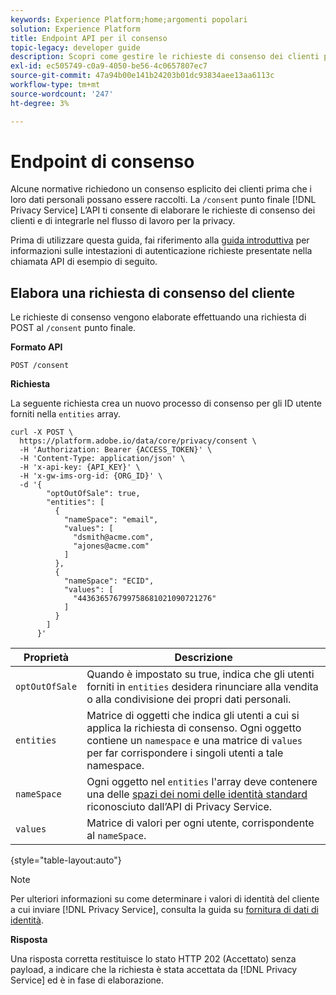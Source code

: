 ```yaml
---
keywords: Experience Platform;home;argomenti popolari
solution: Experience Platform
title: Endpoint API per il consenso
topic-legacy: developer guide
description: Scopri come gestire le richieste di consenso dei clienti per applicazioni di Experience Cloud utilizzando l’API di Privacy Service.
exl-id: ec505749-c0a9-4050-be56-4c0657807ec7
source-git-commit: 47a94b00e141b24203b01dc93834aee13aa6113c
workflow-type: tm+mt
source-wordcount: '247'
ht-degree: 3%

---
```


# Endpoint di consenso

Alcune normative richiedono un consenso esplicito dei clienti prima che i loro dati personali possano essere raccolti. La `/consent` punto finale [!DNL Privacy Service] L’API ti consente di elaborare le richieste di consenso dei clienti e di integrarle nel flusso di lavoro per la privacy.

Prima di utilizzare questa guida, fai riferimento alla [guida introduttiva](./getting-started.md) per informazioni sulle intestazioni di autenticazione richieste presentate nella chiamata API di esempio di seguito.

## Elabora una richiesta di consenso del cliente

Le richieste di consenso vengono elaborate effettuando una richiesta di POST al `/consent` punto finale.

**Formato API**

```http
POST /consent
```

**Richiesta**

La seguente richiesta crea un nuovo processo di consenso per gli ID utente forniti nella `entities` array.

```shell
curl -X POST \
  https://platform.adobe.io/data/core/privacy/consent \
  -H 'Authorization: Bearer {ACCESS_TOKEN}' \
  -H 'Content-Type: application/json' \
  -H 'x-api-key: {API_KEY}' \
  -H 'x-gw-ims-org-id: {ORG_ID}' \
  -d '{
        "optOutOfSale": true,
        "entities": [
          {
            "nameSpace": "email",
            "values": [
              "dsmith@acme.com",
              "ajones@acme.com"
            ]
          },
          {
            "nameSpace": "ECID",
            "values": [
              "443636576799758681021090721276"
            ]
          }
        ]
      }'
```

| Proprietà | Descrizione |
| --- | --- |
| `optOutOfSale` | Quando è impostato su true, indica che gli utenti forniti in `entities` desidera rinunciare alla vendita o alla condivisione dei propri dati personali. |
| `entities` | Matrice di oggetti che indica gli utenti a cui si applica la richiesta di consenso. Ogni oggetto contiene un `namespace` e una matrice di `values` per far corrispondere i singoli utenti a tale namespace. |
| `nameSpace` | Ogni oggetto nel `entities` l&#39;array deve contenere una delle [spazi dei nomi delle identità standard](./appendix.md#standard-namespaces) riconosciuto dall’API di Privacy Service. |
| `values` | Matrice di valori per ogni utente, corrispondente al `nameSpace`. |

{style=&quot;table-layout:auto&quot;}

>[!NOTE]
>
>Per ulteriori informazioni su come determinare i valori di identità del cliente a cui inviare [!DNL Privacy Service], consulta la guida su [fornitura di dati di identità](../identity-data.md).

**Risposta**

Una risposta corretta restituisce lo stato HTTP 202 (Accettato) senza payload, a indicare che la richiesta è stata accettata da [!DNL Privacy Service] ed è in fase di elaborazione.

